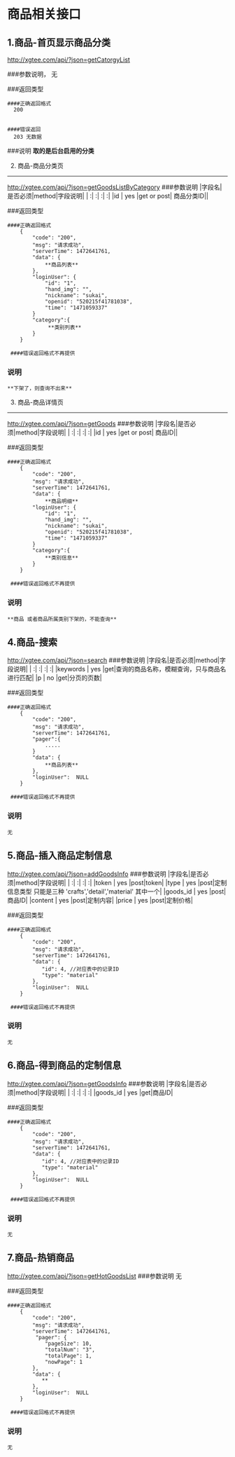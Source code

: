 商品相关接口
============


1.商品-首页显示商品分类
--------------
http://xgtee.com/api/?json=getCatorgyList

###参数说明，
无    

###返回类型
  
    ####正确返回格式
      200
         
         
    ####错误返回
      203 无数据   


###说明
**取的是后台启用的分类**

2. 商品-商品分类页
------------
http://xgtee.com/api/?json=getGoodsListByCategory
###参数说明
|字段名|是否必须|method|字段说明|
|   :|     :|     :|   :|
|id  |  yes |get or post| 商品分类ID||

###返回类型

    ####正确返回格式
        {
            "code": "200",
            "msg": "请求成功",
            "serverTime": 1472641761,
            "data": {
                **商品列表**
            },
            "loginUser": {
                "id": "1",
                "hand_img": "",
                "nickname": "sukai",
                "openid": "520215f41781038",
                "time": "1471059337"
            }
            "category":{
                 **类别列表**   
            }
        }

     ####错误返回格式不再提供
### 说明
    **下架了，则查询不出来**


3. 商品-商品详情页
------------
http://xgtee.com/api/?json=getGoods
###参数说明
|字段名|是否必须|method|字段说明|
|   :|     :|     :|   :|
|id  |  yes |get or post| 商品ID||

###返回类型

    ####正确返回格式
        {
            "code": "200",
            "msg": "请求成功",
            "serverTime": 1472641761,
            "data": {
                **商品明细**
            "loginUser": {
                "id": "1",
                "hand_img": "",
                "nickname": "sukai",
                "openid": "520215f41781038",
                "time": "1471059337"
            }
            "category":{
                **类别信息** 
            }
        }

     ####错误返回格式不再提供
### 说明
    **商品 或者商品所属类别下架的，不能查询**


 4.商品-搜索
------------
http://xgtee.com/api/?json=search
###参数说明
|字段名|是否必须|method|字段说明|
|   :|     :|     :|   :|
|keywords  |  yes |get|查询的商品名称，模糊查询，只与商品名进行匹配|
|p  |  no |get|分页的页数|


###返回类型

    ####正确返回格式
        {
            "code": "200",
            "msg": "请求成功",
            "serverTime": 1472641761,
            "pager":{
                .....
            }
            "data": {
                **商品列表**
            },
            "loginUser":  NULL
        }

     ####错误返回格式不再提供
### 说明
    无   
    
    
 5.商品-插入商品定制信息
------------
http://xgtee.com/api/?json=addGoodsInfo
###参数说明
|字段名|是否必须|method|字段说明|
|   :|     :|     :|   :|
|token  |  yes |post|token|
|type  |  yes |post|定制信息类型  只能是三种 'crafts','detail','material' 其中一个|
|goods_id  |  yes |post|商品ID|
|content  |  yes |post|定制内容|
|price  |  yes |post|定制价格|

###返回类型

    ####正确返回格式
        {
            "code": "200",
            "msg": "请求成功",
            "serverTime": 1472641761,
            "data": {
               "id": 4, //对应表中的记录ID
               "type": "material"
            },
            "loginUser":  NULL
        }

     ####错误返回格式不再提供
### 说明
    无   
  
  
6.商品-得到商品的定制信息
------------
http://xgtee.com/api/?json=getGoodsInfo
###参数说明
|字段名|是否必须|method|字段说明|
|   :|     :|     :|   :|
|goods_id  |  yes |get|商品ID|

###返回类型

    ####正确返回格式
        {
            "code": "200",
            "msg": "请求成功",
            "serverTime": 1472641761,
            "data": {
               "id": 4, //对应表中的记录ID
               "type": "material"
            },
            "loginUser":  NULL
        }

     ####错误返回格式不再提供
### 说明
    无   
    
7.商品-热销商品
------------
http://xgtee.com/api/?json=getHotGoodsList
###参数说明
无

###返回类型

    ####正确返回格式
        {
            "code": "200",
            "msg": "请求成功",
            "serverTime": 1472641761,
             "pager": {
                "pageSize": 10,
                "totalNum": "3",
                "totalPage": 1,
                "nowPage": 1
            },
            "data": {
               **
            },
            "loginUser":  NULL
        }

     ####错误返回格式不再提供
### 说明
    无   
      
        
